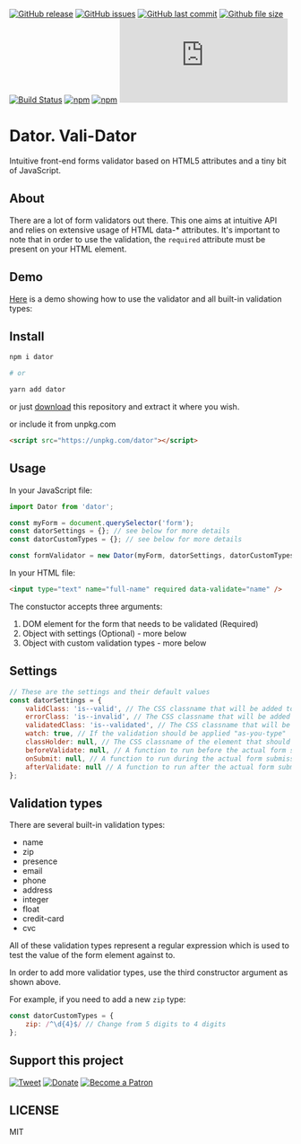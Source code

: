 [![GitHub release](https://img.shields.io/github/release/scriptex/dator.svg)](https://github.com/scriptex/dator/releases/latest)
[![GitHub issues](https://img.shields.io/github/issues/scriptex/dator.svg)](https://github.com/scriptex/dator/issues)
[![GitHub last commit](https://img.shields.io/github/last-commit/scriptex/dator.svg)](https://github.com/scriptex/dator/commits/master)
[![Github file size](https://img.shields.io/github/size/scriptex/dator/dist/dator.min.js.svg)](https://github.com/scriptex/dator)
[![Build Status](https://travis-ci.com/scriptex/dator.svg?branch=master)](https://travis-ci.com/scriptex/dator)
[![npm](https://img.shields.io/npm/dt/dator.svg)](https://www.npmjs.com/package/dator)
[![npm](https://img.shields.io/npm/v/dator.svg)](https://www.npmjs.com/package/dator)
[![Analytics](https://ga-beacon.appspot.com/UA-83446952-1/github.com/scriptex/dator/README.md)](https://github.com/scriptex/dator/)

# Dator. Vali-Dator

Intuitive front-end forms validator based on HTML5 attributes and a tiny bit of JavaScript.

## About

There are a lot of form validators out there. This one aims at intuitive API and relies on extensive usage of HTML data-\* attributes.
It's important to note that in order to use the validation, the `required` attribute must be present on your HTML element.

## Demo

[Here](https://github.com/scriptex/dator/blob/master/demo/index.html) is a demo showing how to use the validator and all built-in validation types:

## Install

```sh
npm i dator

# or

yarn add dator
```

or just [download](https://github.com/scriptex/dator/archive/master.zip) this repository and extract it where you wish.

or include it from unpkg.com

```html
<script src="https://unpkg.com/dator"></script>
```

## Usage

In your JavaScript file:

```javascript
import Dator from 'dator';

const myForm = document.querySelector('form');
const datorSettings = {}; // see below for more details
const datorCustomTypes = {}; // see below for more details

const formValidator = new Dator(myForm, datorSettings, datorCustomTypes);
```

In your HTML file:

```html
<input type="text" name="full-name" required data-validate="name" />
```

The constuctor accepts three arguments:

1. DOM element for the form that needs to be validated (Required)
2. Object with settings (Optional) - more below
3. Object with custom validation types - more below

## Settings

```javascript
// These are the settings and their default values
const datorSettings = {
	validClass: 'is--valid', // The CSS classname that will be added to a valid form element
	errorClass: 'is--invalid', // The CSS classname that will be added to an invalid form element
	validatedClass: 'is--validated', // The CSS classname that will be added to the validated form
	watch: true, // If the validation should be applied "as-you-type"
	classHolder: null, // The CSS classname of the element that should receive the `validClass` and `invalidClass`
	beforeValidate: null, // A function to run before the actual form submission
	onSubmit: null, // A function to run during the actual form submission
	afterValidate: null // A function to run after the actual form submission
};
```

## Validation types

There are several built-in validation types:

-   name
-   zip
-   presence
-   email
-   phone
-   address
-   integer
-   float
-   credit-card
-   cvc

All of these validation types represent a regular expression which is used to test the value of the form element against to.

In order to add more validatior types, use the third constructor argument as shown above.

For example, if you need to add a new `zip` type:

```javascript
const datorCustomTypes = {
	zip: /^\d{4}$/ // Change from 5 digits to 4 digits
};
```

## Support this project

[![Tweet](https://img.shields.io/badge/Tweet-Share_this_repository-blue.svg?style=flat-square&logo=twitter&color=38A1F3)](https://twitter.com/intent/tweet?text=Checkout%20this%20awesome%20software%20project%3A&url=https%3A%2F%2Fgithub.com%2Fscriptex%2Fdator&via=scriptexbg&hashtags=software%2Cgithub%2Ccode%2Cawesome)
[![Donate](https://img.shields.io/badge/Donate-Support_me_on_PayPal-blue.svg?style=flat-square&logo=paypal&color=222d65)](https://www.paypal.me/scriptex)
[![Become a Patron](https://img.shields.io/badge/Become_Patron-Support_me_on_Patreon-blue.svg?style=flat-square&logo=patreon&color=e64413)](https://www.patreon.com/atanas)

## LICENSE

MIT
